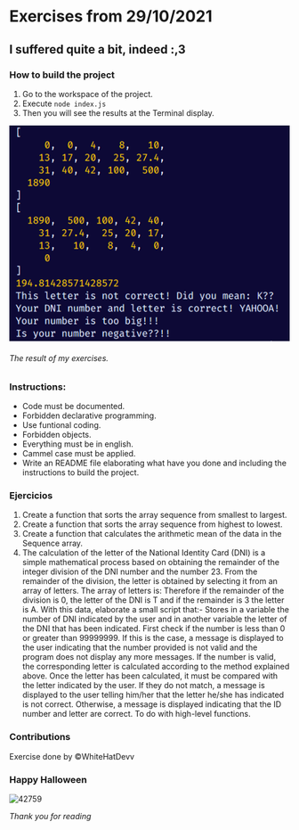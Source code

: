 # Exercises from 29/10/2021
## I suffered quite a bit, indeed :,3

### How to build the project

1. Go to the workspace of the project.
2. Execute `node index.js`
3. Then you will see the results at the Terminal display.

![my result](https://raw.githubusercontent.com/AslanSN/js-exercices-model-4geeks/master/Resultado%20ejercicios%20JS%2029-10.png)
###### *The result of my exercises.*

### Instructions:

- Code must be documented.
- Forbidden declarative programming.
- Use funtional coding.
- Forbidden objects.
- Everything must be in english.
- Cammel case must be applied.
- Write an README file elaborating what have you done and including the instructions to build the project.

### Ejercicios
1. Create a function that sorts the array sequence from smallest to largest.
2. Create a function that sorts the array sequence from highest to lowest.
3. Create a function that calculates the arithmetic mean of the data in the Sequence array.
4. The calculation of the letter of the National Identity Card (DNI) is a simple mathematical process based on obtaining the remainder of the integer division of the DNI number and the number 23. From the remainder of the division, the letter is obtained by selecting it from an array of letters. The array of letters is:
Therefore if the remainder of the division is 0, the letter of the DNI is T and if the remainder is 3 the letter is A. With this data, elaborate a small script that:- Stores in a variable the number of DNI indicated by the user and in another variable the letter of the DNI that has been indicated.
First check if the number is less than 0 or greater than 99999999. If this is the case, a message is displayed to the user indicating that the number provided is not valid and the program does not display any more messages.
If the number is valid, the corresponding letter is calculated according to the method explained above. Once the letter has been calculated, it must be compared with the letter indicated by the user. If they do not match, a message is displayed to the user telling him/her that the letter he/she has indicated is not correct. Otherwise, a message is displayed indicating that the ID number and letter are correct. To do with high-level functions.


### Contributions

Exercise done by &copy;WhiteHatDevv

### Happy Halloween 
![42759](https://user-images.githubusercontent.com/84098854/139463444-6f7b5508-5ad5-4b23-bc26-aa363edbf8d7.jpg)

*Thank you for reading*


